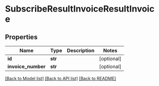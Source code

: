 # SubscribeResultInvoiceResultInvoice

## Properties
Name | Type | Description | Notes
------------ | ------------- | ------------- | -------------
**id** | **str** |  | [optional] 
**invoice_number** | **str** |  | [optional] 

[[Back to Model list]](../README.md#documentation-for-models) [[Back to API list]](../README.md#documentation-for-api-endpoints) [[Back to README]](../README.md)


